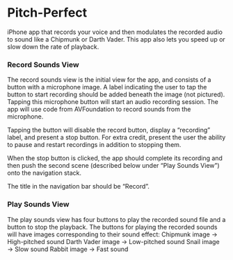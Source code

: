 # Pitch-Perfect

iPhone app that records your voice and then modulates the recorded audio to sound like a Chipmunk or Darth Vader. This app also lets you speed up or slow down the rate of playback.


### Record Sounds View

The record sounds view is the initial view for the app, and consists of a button with a microphone image. A label indicating the user to tap the button to start recording should be added beneath the image (not pictured).
Tapping this microphone button will start an audio recording session. The app will use code from AVFoundation to record sounds from the microphone.

Tapping the button will disable the record button, display a “recording” label, and present a stop button. For extra credit, present the user the ability to pause and restart recordings in addition to stopping them.


When the stop button is clicked, the app should complete its recording and then push the second scene (described below under “Play Sounds View”) onto the navigation stack.


The title in the navigation bar should be “Record”.


### Play Sounds View

The play sounds view has four buttons to play the recorded sound file and a button to stop the playback.
The buttons for playing the recorded sounds will have images corresponding to their sound effect:
     Chipmunk image → High-pitched sound
     Darth Vader image →  Low-pitched sound
     Snail image → Slow sound
     Rabbit image → Fast sound
